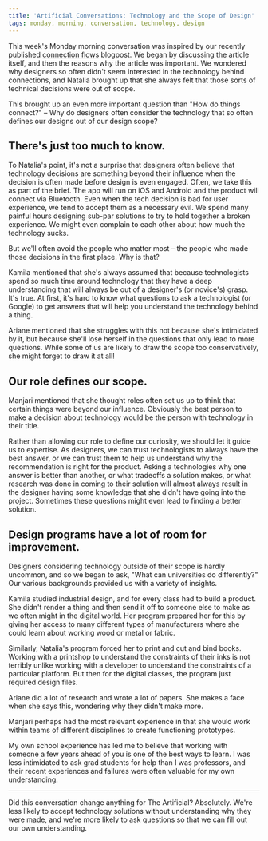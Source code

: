 ```yaml
---
title: 'Artificial Conversations: Technology and the Scope of Design'
tags: monday, morning, conversation, technology, design
---
```


This week's Monday morning conversation was inspired by our recently published [connection flows](/blog/2018/02/08/connection-flows.html) blogpost. We began by discussing the article itself, and then the reasons why the article was important. We wondered why designers so often didn't seem interested in the technology behind connections, and Natalia brought up that she always felt that those sorts of technical decisions were out of scope.

This brought up an even more important question than "How do things connect?" – Why do designers often consider the technology that so often defines our designs out of our design scope?

## There's just too much to know.

To Natalia's point, it's not a surprise that designers often believe that technology decisions are something beyond their influence when the decision is often made before design is even engaged. Often, we take this as part of the brief. The app will run on iOS and Android and the product will connect via Bluetooth. Even when the tech decision is bad for user experience, we tend to accept them as a necessary evil. We spend many painful hours designing sub-par solutions to try to hold together a broken experience. We might even complain to each other about how much the technology sucks.

But we'll often avoid the people who matter most – the people who made those decisions in the first place. Why is that?

Kamila mentioned that she's always assumed that because technologists spend so much time around technology that they have a deep understanding that will always be out of a designer's (or novice's) grasp. It's true. At first, it's hard to know what questions to ask a technologist (or Google) to get answers that will help you understand the technology behind a thing.

Ariane mentioned that she struggles with this not because she's intimidated by it, but because she'll lose herself in the questions that only lead to more questions. While some of us are likely to draw the scope too conservatively, she might forget to draw it at all!

## Our role defines our scope.

Manjari mentioned that she thought roles often set us up to think that certain things were beyond our influence. Obviously the best person to make a decision about technology would be the person with technology in their title.

Rather than allowing our role to define our curiosity, we should let it guide us to expertise. As designers, we can trust technologists to always have the best answer, or we can trust them to help us understand why the recommendation is right for the product. Asking a technologies why one answer is better than another, or what tradeoffs a solution makes, or what research was done in coming to their solution will almost always result in the designer having some knowledge that she didn't have going into the project. Sometimes these questions might even lead to finding a better solution.

## Design programs have a lot of room for improvement.

Designers considering technology outside of their scope is hardly uncommon, and so we began to ask, "What can universities do differently?" Our various backgrounds provided us with a variety of insights.

Kamila studied industrial design, and for every class had to build a product. She didn't render a thing and then send it off to someone else to make as we often might in the digital world. Her program prepared her for this by giving her access to many different types of manufacturers where she could learn about working wood or metal or fabric.

Similarly, Natalia's program forced her to print and cut and bind books. Working with a printshop to understand the constraints of their inks is not terribly unlike working with a developer to understand the constraints of a particular platform. But then for the digital classes, the program just required design files.

Ariane did a lot of research and wrote a lot of papers. She makes a face when she says this, wondering why they didn't make more.

Manjari perhaps had the most relevant experience in that she would work within teams of different disciplines to create functioning prototypes.

My own school experience has led me to believe that working with someone a few years ahead of you is one of the best ways to learn. I was less intimidated to ask grad students for help than I was professors, and their recent experiences and failures were often valuable for my own understanding.

---

Did this conversation change anything for The Artificial? Absolutely. We're less likely to accept technology solutions without understanding why they were made, and we're more likely to ask questions so that we can fill out our own understanding.
